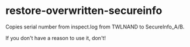 # restore-overwritten-secureinfo

Copies serial number from inspect.log from TWLNAND to SecureInfo_A/B.

If you don't have a reason to use it, don't!
